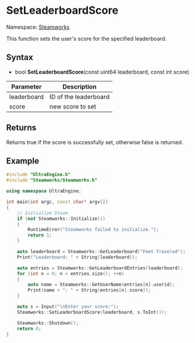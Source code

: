 # SetLeaderboardScore

Namespace: [Steamworks](Steamworks.md)

This function sets the user's score for the specified leaderboard.

## Syntax

- bool **SetLeaderboardScore**(const uint64 leaderboard, const int score)

| Parameter | Description |
|---|---|
| leaderboard | ID of the leaderboard |
| score | new score to set |

## Returns

Returns true if the score is successfully set, otherwise false is returned.

## Example

```c++
#include "UltraEngine.h"
#include "Steamworks/Steamworks.h"

using namespace UltraEngine;

int main(int argc, const char* argv[])
{
    // Initialize Steam
    if (not Steamworks::Initialize())
    {
        RuntimeError("Steamworks failed to initialize.");
        return 1;
    }

    auto leaderboard = Steamworks::GetLeaderboard("Feet Traveled");
    Print("Leaderboard: " + String(leaderboard));

    auto entries = Steamworks::GetLeaderboardEntries(leaderboard);
    for (int n = 0; n < entries.size(); ++n)
    {
        auto name = Steamworks::GetUserName(entries[n].userid);
        Print(name + ": " + String(entries[n].score));        
    }

    auto s = Input("\nEnter your score:");
    Steamworks::SetLeaderboardScore(leaderboard, s.ToInt());

    Steamworks::Shutdown();
    return 0;
}
```
